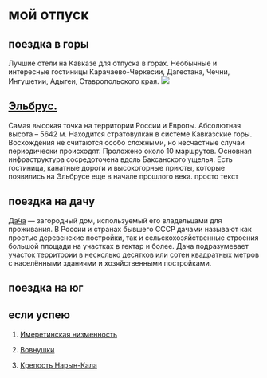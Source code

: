 # мой отпуск 
## поездка в **горы**
Лучшие отели на Кавказе для отпуска в горах. Необычные и интересные гостиницы Карачаево-Черкесии, Дагестана, Чечни, Ингушетии, Адыгеи, Ставропольского края.
![](ehlbrus.jpg)
## [Эльбрус.](https://must-see.top/dostoprimechatelnosti-severnogo-kavkaza/)
Самая высокая точка на территории России и Европы. Абсолютная высота – 5642 м. Находится стратовулкан в системе Кавказские горы. Восхождения не считаются особо сложными, но несчастные случаи периодически происходят. Проложено около 10 маршрутов. Основная инфраструктура сосредоточена вдоль Баксанского ущелья. Есть гостиница, канатные дороги и высокогорные приюты, которые появились на Эльбрусе еще в начале прошлого века.
просто текст
## поездка на дачу 
[Да́ча](https://www.cian.ru/kupit-dachu-moskovskaya-oblast/)
 — загородный дом, используемый его владельцами для проживания. В России и странах бывшего СССР дачами называют как простые деревенские постройки, так и сельскохозяйственные строения большой площади на участках в гектар и более. Дача подразумевает участок территории в несколько десятков или сотен квадратных метров с населёнными зданиями и хозяйственными постройками. 


## поездка на юг


## если успею
1. [Имеретинская низменность](https://must-see.top/dostoprimechatelnosti-severnogo-kavkaza/)

2. [Вовнушки](https://must-see.top/dostoprimechatelnosti-severnogo-kavkaza/)

3. [Крепость Нарын-Кала](https://must-see.top/dostoprimechatelnosti-severnogo-kavkaza/)

